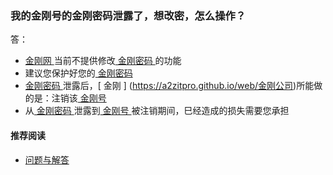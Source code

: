 ### 我的金刚号的金刚密码泄露了，想改密，怎么操作？

答：

- [ 金刚网 ](https://a2zitpro.github.io/web/金刚中文网)当前不提供修改[ 金刚密码 ](https://a2zitpro.github.io/web/金刚号的配套参数)的功能
- 建议您保护好您的[ 金刚密码 ](https://a2zitpro.github.io/web/金刚号的配套参数)
- [ 金刚密码 ](https://a2zitpro.github.io/web/金刚号的配套参数)泄露后，[ 金刚 ] (https://a2zitpro.github.io/web/金刚公司)所能做的是：注销该[ 金刚号 ](https://a2zitpro.github.io/web/金刚号)
- 从[ 金刚密码 ](https://a2zitpro.github.io/web/金刚号的配套参数)泄露到[ 金刚号 ](https://a2zitpro.github.io/web/金刚号)被注销期间，巳经造成的损失需要您承担
#### 推荐阅读
- [ 问题与解答 ](https://a2zitpro.github.io/web/问题与解答)
